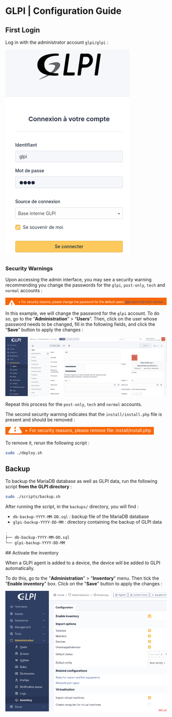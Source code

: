 # GLPI | Configuration Guide

## First Login

Log in with the administrator account `glpi/glpi` :

![config-1.png](assets/config-1.png)

### Security Warnings

Upon accessing the admin interface, you may see a security warning recommending you change the passwords for the `glpi`, `post-only`, `tech` and `normal` accounts :

![config-2.png](assets/config-2.png)

In this example, we will change the password for the `glpi` account. To do so, go to the “**Administration**” > “**Users**”. Then, click on the user whose password needs to be changed, fill in the following fields, and click the “**Save**” button to apply the changes :

![config-3](assets/config-3.png)

Repeat this process for the `post-only`, `tech` and `normal` accounts.

The second security warning indicates that the `install/install.php` file is present and should be removed :

![config-4](assets/config-4.png)

To remove it, rerun the following script :

```bash
sudo ./deploy.sh
```

## Backup

To backup the MariaDB database as well as GLPI data, run the following script **from the GLPI directory** :

```bash
sudo ./scripts/backup.sh
```

After running the script, in the `backups/` directory, you will find :

- `db-backup-YYYY-MM-DD.sql` : backup file of the MariaDB database
- `glpi-backup-YYYY-DD-MM` : directory containing the backup of GLPI data

```bash
.
├── db-backup-YYYY-MM-DD.sql
└── glpi-backup-YYYY-DD-MM
```

## Activate the inventory

When a GLPI agent is added to a device, the device will be added to GLPI automatically.

To do this, go to the "**Administration**" > "**Inventory**" menu. Then tick the "**Enable inventory**" box. Click on the "**Save**" button to apply the changes :

![config-5](assets/config-5.png)